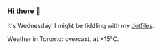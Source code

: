 ### Hi there :wave:

It's Wednesday! I might be fiddling with my [dotfiles](https://github.com/bewuethr/dotfiles).

Weather in Toronto: overcast, at +15°C.
